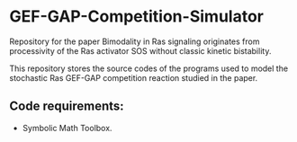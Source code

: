 # GEF-GAP-Competition-Simulator

Repository for the paper Bimodality in Ras signaling originates from processivity of the Ras activator SOS without classic kinetic bistability.

This repository stores the source codes of the programs used to model the stochastic Ras GEF-GAP competition reaction studied in the paper.

## Code requirements:
- Symbolic Math Toolbox.
